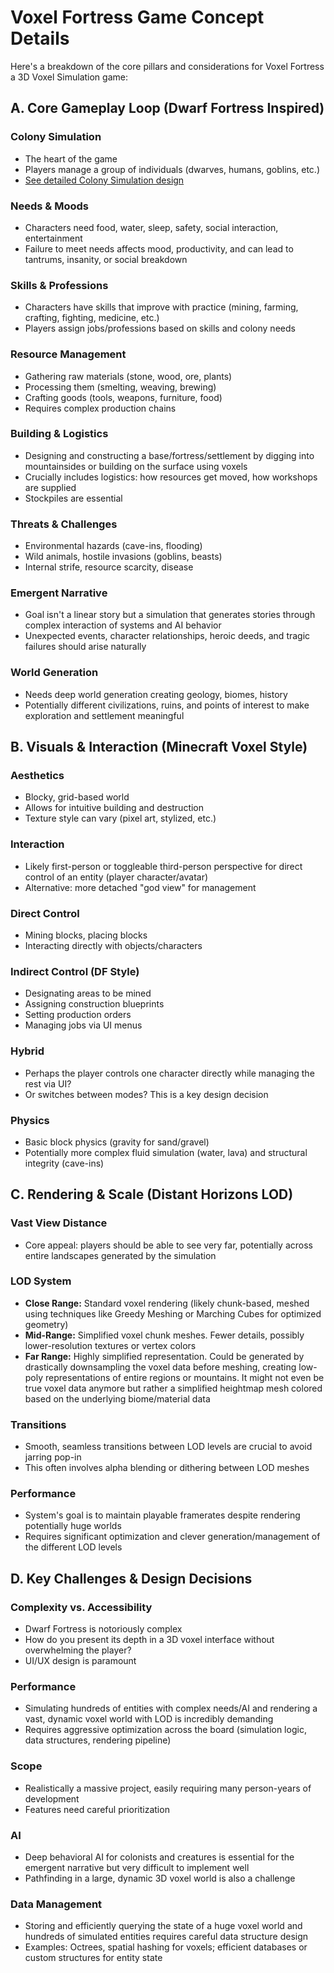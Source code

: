 # Voxel Fortress Game Concept Details

Here's a breakdown of the core pillars and considerations for Voxel Fortress a 3D Voxel Simulation game:

## A. Core Gameplay Loop (Dwarf Fortress Inspired)

### Colony Simulation
- The heart of the game
- Players manage a group of individuals (dwarves, humans, goblins, etc.)
- [See detailed Colony Simulation design](./Game%20Concept/Colony%20Simulation.md)

### Needs & Moods
- Characters need food, water, sleep, safety, social interaction, entertainment
- Failure to meet needs affects mood, productivity, and can lead to tantrums, insanity, or social breakdown

### Skills & Professions
- Characters have skills that improve with practice (mining, farming, crafting, fighting, medicine, etc.)
- Players assign jobs/professions based on skills and colony needs

### Resource Management
- Gathering raw materials (stone, wood, ore, plants)
- Processing them (smelting, weaving, brewing)
- Crafting goods (tools, weapons, furniture, food)
- Requires complex production chains

### Building & Logistics
- Designing and constructing a base/fortress/settlement by digging into mountainsides or building on the surface using voxels
- Crucially includes logistics: how resources get moved, how workshops are supplied
- Stockpiles are essential

### Threats & Challenges
- Environmental hazards (cave-ins, flooding)
- Wild animals, hostile invasions (goblins, beasts)
- Internal strife, resource scarcity, disease

### Emergent Narrative
- Goal isn't a linear story but a simulation that generates stories through complex interaction of systems and AI behavior
- Unexpected events, character relationships, heroic deeds, and tragic failures should arise naturally

### World Generation
- Needs deep world generation creating geology, biomes, history
- Potentially different civilizations, ruins, and points of interest to make exploration and settlement meaningful

## B. Visuals & Interaction (Minecraft Voxel Style)

### Aesthetics
- Blocky, grid-based world
- Allows for intuitive building and destruction
- Texture style can vary (pixel art, stylized, etc.)

### Interaction
- Likely first-person or toggleable third-person perspective for direct control of an entity (player character/avatar) 
- Alternative: more detached "god view" for management

### Direct Control
- Mining blocks, placing blocks
- Interacting directly with objects/characters

### Indirect Control (DF Style)
- Designating areas to be mined
- Assigning construction blueprints
- Setting production orders
- Managing jobs via UI menus

### Hybrid
- Perhaps the player controls one character directly while managing the rest via UI?
- Or switches between modes? This is a key design decision

### Physics
- Basic block physics (gravity for sand/gravel)
- Potentially more complex fluid simulation (water, lava) and structural integrity (cave-ins)

## C. Rendering & Scale (Distant Horizons LOD)

### Vast View Distance
- Core appeal: players should be able to see very far, potentially across entire landscapes generated by the simulation

### LOD System
- **Close Range:** Standard voxel rendering (likely chunk-based, meshed using techniques like Greedy Meshing or Marching Cubes for optimized geometry)
- **Mid-Range:** Simplified voxel chunk meshes. Fewer details, possibly lower-resolution textures or vertex colors
- **Far Range:** Highly simplified representation. Could be generated by drastically downsampling the voxel data before meshing, creating low-poly representations of entire regions or mountains. It might not even be true voxel data anymore but rather a simplified heightmap mesh colored based on the underlying biome/material data

### Transitions
- Smooth, seamless transitions between LOD levels are crucial to avoid jarring pop-in
- This often involves alpha blending or dithering between LOD meshes

### Performance
- System's goal is to maintain playable framerates despite rendering potentially huge worlds
- Requires significant optimization and clever generation/management of the different LOD levels

## D. Key Challenges & Design Decisions

### Complexity vs. Accessibility
- Dwarf Fortress is notoriously complex
- How do you present its depth in a 3D voxel interface without overwhelming the player?
- UI/UX design is paramount

### Performance
- Simulating hundreds of entities with complex needs/AI and rendering a vast, dynamic voxel world with LOD is incredibly demanding
- Requires aggressive optimization across the board (simulation logic, data structures, rendering pipeline)

### Scope
- Realistically a massive project, easily requiring many person-years of development
- Features need careful prioritization

### AI
- Deep behavioral AI for colonists and creatures is essential for the emergent narrative but very difficult to implement well
- Pathfinding in a large, dynamic 3D voxel world is also a challenge

### Data Management
- Storing and efficiently querying the state of a huge voxel world and hundreds of simulated entities requires careful data structure design
- Examples: Octrees, spatial hashing for voxels; efficient databases or custom structures for entity state
